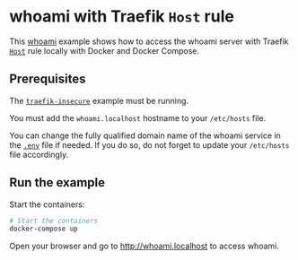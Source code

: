 # whoami with Traefik `Host` rule

This [whoami](https://github.com/traefik/whoami) example shows how to access the
whoami server with Traefik
[`Host`](https://doc.traefik.io/traefik/routing/routers/#rule) rule locally with
Docker and Docker Compose.

## Prerequisites

The [`traefik-insecure`](../traefik-insecure/README.md) example must be running.

You must add the `whoami.localhost` hostname to your `/etc/hosts` file.

You can change the fully qualified domain name of the whoami service in the
[`.env`](.env) file if needed. If you do so, do not forget to update your
`/etc/hosts` file accordingly.

## Run the example

Start the containers:

```sh
# Start the containers
docker-compose up
```

Open your browser and go to <http://whoami.localhost> to access whoami.
